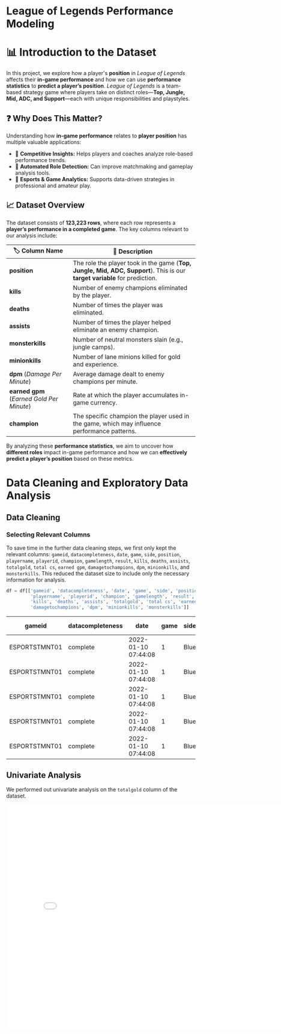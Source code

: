 # League of Legends Performance Modeling

# 📊 Introduction to the Dataset  

In this project, we explore how a player's **position** in *League of Legends* affects their **in-game performance** and how we can use **performance statistics** to **predict a player’s position**. *League of Legends* is a team-based strategy game where players take on distinct roles—**Top, Jungle, Mid, ADC, and Support**—each with unique responsibilities and playstyles.  

## ❓ Why Does This Matter?  
Understanding how **in-game performance** relates to **player position** has multiple valuable applications:  
- 🔹 **Competitive Insights:** Helps players and coaches analyze role-based performance trends.  
- 🔹 **Automated Role Detection:** Can improve matchmaking and gameplay analysis tools.  
- 🔹 **Esports & Game Analytics:** Supports data-driven strategies in professional and amateur play.  

## 📈 Dataset Overview  
The dataset consists of **123,223 rows**, where each row represents a **player’s performance in a completed game**. The key columns relevant to our analysis include:  

| 🏷️ Column Name  | 📖 Description |  
|------------------|-------------|  
| **position** | The role the player took in the game (**Top, Jungle, Mid, ADC, Support**). This is our **target variable** for prediction. |  
| **kills** | Number of enemy champions eliminated by the player. |  
| **deaths** | Number of times the player was eliminated. |  
| **assists** | Number of times the player helped eliminate an enemy champion. |  
| **monsterkills** | Number of neutral monsters slain (e.g., jungle camps). |  
| **minionkills** | Number of lane minions killed for gold and experience. |  
| **dpm** (*Damage Per Minute*) | Average damage dealt to enemy champions per minute. |  
| **earned gpm** (*Earned Gold Per Minute*) | Rate at which the player accumulates in-game currency. |  
| **champion** | The specific champion the player used in the game, which may influence performance patterns. |  

By analyzing these **performance statistics**, we aim to uncover how **different roles** impact in-game performance and how we can **effectively predict a player’s position** based on these metrics.  

# Data Cleaning and Exploratory Data Analysis

## Data Cleaning


### Selecting Relevant Columns
To save time in the further data cleaning steps, we first only kept the relevant columns: `gameid`, `datacompleteness`, `date`, `game`, `side`, `position`, `playername`, `playerid`, `champion`, `gamelength`, `result`, `kills`, `deaths`, `assists`, `totalgold`, `total cs`, `earned gpm`, `damagetochampions`, `dpm`, `minionkills`, and `monsterkills`. This reduced the dataset size to include only the necessary information for analysis.

```python
df = df[['gameid', 'datacompleteness', 'date', 'game', 'side', 'position', 
         'playername', 'playerid', 'champion', 'gamelength', 'result', 
         'kills', 'deaths', 'assists', 'totalgold', 'total cs', 'earned gpm', 
         'damagetochampions', 'dpm', 'minionkills', 'monsterkills']]
```

| gameid        | datacompleteness | date                | game | side | position   | playername | playerid                                | champion | gamelength | result | kills | deaths | assists | totalgold | total cs | earned gpm | damagetochampions | dpm     | minionkills | monsterkills |
|---------------|------------------|---------------------|------|------|------------|------------|-----------------------------------------|----------|------------|--------|-------|--------|---------|-----------|----------|------------|-------------------|---------|-------------|--------------|
| ESPORTSTMNT01 | complete         | 2022-01-10 07:44:08 | 1    | Blue | top        | Soboro     | oe:player:38e0af7278d6769d0c81d7c4b47ac1e | Renekton | 1713       | 0      | 2     | 3      | 2       | 10934     | 231.0    | 250.9282   | 15768.0           | 552.2942 | 220.0       | 11.0         |
| ESPORTSTMNT01 | complete         | 2022-01-10 07:44:08 | 1    | Blue | jng        | Raptor     | oe:player:637ed20b1e41be1c51bd1a4cb211357 | Xin Zhao | 1713       | 0      | 2     | 5      | 6       | 9138      | 148.0    | 188.0210   | 11765.0           | 412.0841 | 33.0        | 115.0        |
| ESPORTSTMNT01 | complete         | 2022-01-10 07:44:08 | 1    | Blue | mid        | Feisty     | oe:player:d1ae0e2f9f3ac1e0e0cdcb86504ca77 | LeBlanc  | 1713       | 0      | 2     | 2      | 3       | 9715      | 193.0    | 208.2312   | 14258.0           | 499.4046 | 177.0       | 16.0         |
| ESPORTSTMNT01 | complete         | 2022-01-10 07:44:08 | 1    | Blue | bot        | Gamin      | oe:player:998b3e49b01ecc41eacc392477a98cf | Samira   | 1713       | 0      | 2     | 4      | 2       | 10605     | 226.0    | 239.4046   | 11106.0           | 389.0018 | 208.0       | 18.0         |
| ESPORTSTMNT01 | complete         | 2022-01-10 07:44:08 | 1    | Blue | sup        | Loopy      | oe:player:e9741b3a238723ea6380ef2113fae63 | Leona    | 1713       | 0      | 1     | 5      | 6       | 6678      | 42.0     | 101.8564   | 3663.0            | 128.3012 | 42.0        | 0.0          |


## Univariate Analysis

We performed out univariate analysis on the `totalgold` column of the dataset.

<iframe
  src="assets/total_gold_distribution.html"
  width="800"
  height="600"
  frameborder="0"
></iframe>

